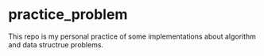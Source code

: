 # practice_problem
This repo is my personal practice of some implementations about algorithm and data structrue problems.